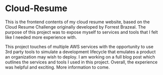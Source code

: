 # Cloud-Resume
This is the frontend contents of my cloud resume website, based on the Cloud Resume Challenge originally developed by Forrest Brazeal. The purpose of this project was to expose myself to services and tools that I felt like I needed more experience with.

This project touches of multiple AWS services with the opportunity to use 3rd party tools to simulate a development lifecycle that emulates a product an organization may wish to deploy. I am working on a full blog post which outlines the services and tools I used in this project. Overall, the experience was helpful and exciting. More information to come.
